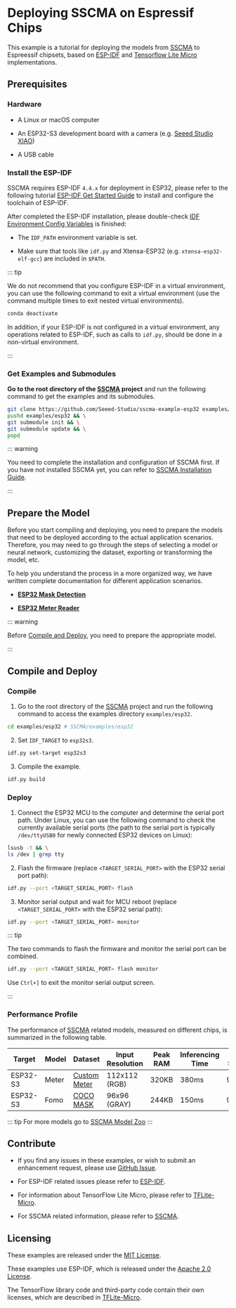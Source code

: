 # Deploying SSCMA on Espressif Chips

This example is a tutorial for deploying the models from [SSCMA](https://github.com/Seeed-Studio/SSCMA) to Espreessif chipsets, based on [ESP-IDF](https://github.com/espressif/esp-idf) and [Tensorflow Lite Micro](https://github.com/tensorflow/tflite-micro) implementations.

## Prerequisites

### Hardware

- A Linux or macOS computer

- An ESP32-S3 development board with a camera (e.g. [Seeed Studio XIAO](https://www.seeedstudio.com/XIAO-ESP32S3-Sense-p-5639.html))

- A USB cable

### Install the ESP-IDF

SSCMA requires ESP-IDF `4.4.x` for deployment in ESP32, please refer to the following tutorial [ESP-IDF Get Started Guide](https://docs.espressif.com/projects/esp-idf/en/latest/get-started/index.html) to install and configure the toolchain of ESP-IDF.

After completed the ESP-IDF installation, please double-check [IDF Environment Config Variables](https://docs.espressif.com/projects/esp-idf/en/latest/get-started/index.html#step-4-set-up-the-environment-variables) is finished:

- The `IDF_PATH` environment variable is set.

- Make sure that tools like `idf.py` and Xtensa-ESP32 (e.g. `xtensa-esp32-elf-gcc`) are included in `$PATH`.

::: tip

We do not recommend that you configure ESP-IDF in a virtual environment, you can use the following command to exit a virtual environment (use the command multiple times to exit nested virtual environments).

```sh
conda deactivate
```

In addition, if your ESP-IDF is not configured in a virtual environment, any operations related to ESP-IDF, such as calls to `idf.py`, should be done in a non-virtual environment.

:::

### Get Examples and Submodules

**Go to the root directory of the [SSCMA](https://github.com/Seeed-Studio/SSCMA) project** and run the following command to get the examples and its submodules.

```sh
git clone https://github.com/Seeed-Studio/sscma-example-esp32 examples/esp32 && \
pushd examples/esp32 && \
git submodule init && \
git submodule update && \
popd
```

::: warning

You need to complete the installation and configuration of SSCMA first. If you have not installed SSCMA yet, you can refer to [SSCMA Installation Guide](../../introduction/installation.md).

:::

## Prepare the Model

Before you start compiling and deploying, you need to prepare the models that need to be deployed according to the actual application scenarios. Therefore, you may need to go through the steps of selecting a model or neural network, customizing the dataset, exporting or transforming the model, etc.

To help you understand the process in a more organized way, we have written complete documentation for different application scenarios.

- [**ESP32 Mask Detection**](./mask_detection.md)

- [**ESP32 Meter Reader**](./meter_reader.md)

::: warning

Before [Compile and Deploy](#compile-and-deploy), you need to prepare the appropriate model.

:::

## Compile and Deploy

### Compile

1. Go to the root directory of the [SSCMA](https://github.com/Seeed-Studio/SSCMA) project and run the following command to access the examples directory `examples/esp32`.

```sh
cd examples/esp32 # SSCMA/examples/esp32
```

2. Set `IDF_TARGET` to `esp32s3`.

```sh
idf.py set-target esp32s3
```

3. Compile the example.

```sh
idf.py build
```

### Deploy

1. Connect the ESP32 MCU to the computer and determine the serial port path. Under Linux, you can use the following command to check the currently available serial ports (the path to the serial port is typically `/dev/ttyUSB0` for newly connected ESP32 devices on Linux):

```sh
lsusb -t && \
ls /dev | grep tty
```

2. Flash the firmware (replace `<TARGET_SERIAL_PORT>` with the ESP32 serial port path):

```sh
idf.py --port <TARGET_SERIAL_PORT> flash
```

3. Monitor serial output and wait for MCU reboot (replace `<TARGET_SERIAL_PORT>` with the ESP32 serial path):

```sh
idf.py --port <TARGET_SERIAL_PORT> monitor
```

::: tip

The two commands to flash the firmware and monitor the serial port can be combined.

```sh
idf.py --port <TARGET_SERIAL_PORT> flash monitor
```

Use `Ctrl+]` to exit the monitor serial output screen.

:::

### Performance Profile

The performance of [SSCMA](https://github.com/Seeed-Studio/SSCMA)  related models, measured on different chips, is summarized in the following table.

| Target | Model | Dataset | Input Resolution | Peak RAM | Inferencing  Time | F1 Score | Link |
|--|--|--|--|--|--|--|--|
| ESP32-S3 | Meter | [Custom Meter](https://files.seeedstudio.com/wiki/sscma/meter.zip) | 112x112 (RGB) | 320KB | 380ms | 97% | [pfld_meter_int8.tflite](https://github.com/Seeed-Studio/SSCMAreleases) |
| ESP32-S3 | Fomo | [COCO MASK](https://files.seeedstudio.com/wiki/sscma/coco_mask.zip) | 96x96 (GRAY) | 244KB | 150ms | 99.5% | [fomo_mask_int8.tflite](https://github.com/Seeed-Studio/SSCMAreleases) |

::: tip
For more models go to [SSCMA Model Zoo](https://github.com/Seeed-Studio/sscma-model-zoo)
:::

## Contribute

- If you find any issues in these examples, or wish to submit an enhancement request, please use [GitHub Issue](https://github.com/Seeed-Studio/SSCMA).

- For ESP-IDF related issues please refer to [ESP-IDF](https://github.com/espressif/esp-idf).

- For information about TensorFlow Lite Micro, please refer to [TFLite-Micro](https://github.com/tensorflow/tflite-micro).

- For SSCMA related information, please refer to [SSCMA](https://github.com/Seeed-Studio/SSCMA).

## Licensing

These examples are released under the [MIT License](../../community/licenses.md).

These examples use ESP-IDF, which is released under the [Apache 2.0 License](https://github.com/espressif/esp-idf/blob/master/LICENSE).

The TensorFlow library code and third-party code contain their own licenses, which are described in [TFLite-Micro](https://github.com/tensorflow/tflite-micro).
